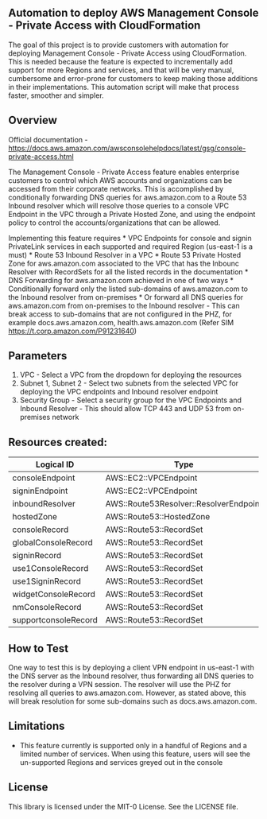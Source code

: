 ## Automation to deploy AWS Management Console - Private Access with CloudFormation

The goal of this project is to provide customers with automation for deploying Management Console - Private Access using CloudFormation. This is needed because the feature is expected to incrementally add support for more Regions and services, and that will be very manual, cumbersome and error-prone for customers to keep making those additions in their implementations. This automation script will make that process faster, smoother and simpler.

## Overview

Official documentation - https://docs.aws.amazon.com/awsconsolehelpdocs/latest/gsg/console-private-access.html

The Management Console - Private Access feature enables enterprise customers to control which AWS accounts and organizations can be accessed from their corporate networks. This is accomplished by conditionally forwarding DNS queries for aws.amazon.com to a Route 53 Inbound resolver which will resolve those queries to a console VPC Endpoint in the VPC through a Private Hosted Zone, and using the endpoint policy to control the accounts/organizations that can be allowed.

Implementing this feature requires
    * VPC Endpoints for console and signin PrivateLink services in each supported and required Region (us-east-1 is a must)
    * Route 53 Inbound Resolver in a VPC
    *  Route 53 Private Hosted Zone for aws.amazon.com associated to the VPC that has the Inbounc Resolver with RecordSets for all the listed records in the documentation
    * DNS Forwarding for aws.amazon.com achieved in one of two ways
        * Conditionally forward only the listed sub-domains of aws.amazon.com to the Inbound resolver from on-premises
        * Or forward all DNS queries for aws.amazon.com from on-premises to the Inbound resolver
            - This can break access to sub-domains that are not configured in the PHZ, for example docs.aws.amazon.com, health.aws.amazon.com (Refer SIM https://t.corp.amazon.com/P91231640)


## Parameters
1. VPC - Select a VPC from the dropdown for deploying the resources
2. Subnet 1, Subnet 2 - Select two subnets from the selected VPC for deploying the VPC endpoints and Inbound resolver endpoint
3. Security Group - Select a security group for the VPC Endpoints and Inbound Resolver - This should allow TCP 443 and UDP 53 from on-premises network

## Resources created:

|Logical ID|Type|
|-|-|
|consoleEndpoint|AWS::EC2::VPCEndpoint|
|signinEndpoint|AWS::EC2::VPCEndpoint|
|inboundResolver|AWS::Route53Resolver::ResolverEndpoint|
|hostedZone|AWS::Route53::HostedZone|
|consoleRecord|AWS::Route53::RecordSet|
|globalConsoleRecord|AWS::Route53::RecordSet|
|signinRecord|AWS::Route53::RecordSet|
|use1ConsoleRecord|AWS::Route53::RecordSet|
|use1SigninRecord|AWS::Route53::RecordSet|
|widgetConsoleRecord|AWS::Route53::RecordSet|
|nmConsoleRecord|AWS::Route53::RecordSet|
|supportconsoleRecord|AWS::Route53::RecordSet|


## How to Test

One way to test this is by deploying a client VPN endpoint in us-east-1 with the DNS server as the Inbound resolver, thus forwarding all DNS queries to the resolver during a VPN session. The resolver will use the PHZ for resolving all queries to aws.amazon.com. However, as stated above, this will break resolution for some sub-domains such as docs.aws.amazon.com.

## Limitations

- This feature currently is supported only in a handful of Regions and a limited number of services. When using this feature, users will see the un-supported Regions and services greyed out in the console



## License

This library is licensed under the MIT-0 License. See the LICENSE file.

